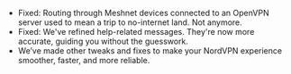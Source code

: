 * Fixed: Routing through Meshnet devices connected to an OpenVPN server used to mean a trip to no-internet land. Not anymore.
* Fixed: We've refined help-related messages. They're now more accurate, guiding you without the guesswork.
* We’ve made other tweaks and fixes to make your NordVPN experience smoother, faster, and more reliable.
